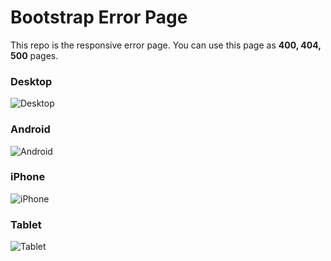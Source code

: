 # Bootstrap Error Page
This repo is the responsive error page. You can use this page as  **400, 404, 500** pages.

### Desktop
![Desktop](https://github.com/oguzhancevik/error-page/blob/master/static/desktop.PNG)

### Android
![Android](https://github.com/oguzhancevik/error-page/blob/master/static/android.PNG)

### iPhone
![iPhone](https://github.com/oguzhancevik/error-page/blob/master/static/iphone.PNG)

### Tablet
![Tablet](https://github.com/oguzhancevik/error-page/blob/master/static/tablet.PNG)